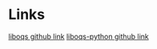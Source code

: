 # Links
[liboqs github link](https://github.com/open-quantum-safe/liboqs)
[liboqs-python github link](https://github.com/open-quantum-safe/liboqs-python)
